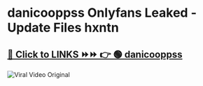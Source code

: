 
 # danicooppss Onlyfans Leaked - Update Files hxntn

## <h2><a href="https://clipsfans.com/danicooppss&ref=git">🔗 Click to LINKS ⏩⏩ 👉 🟢 danicooppss </a></h2>

<a href="https://clipsfans.com/danicooppss&ref=git" rel="nofollow" data-target="animated-image.originalLink"><img src="https://i.ibb.co.com/xMMVF88/686577567.gif" alt="Viral Video Original" style="max-width: 100%; display: inline-block;" data-target="animated-image.originalImage"></a>

